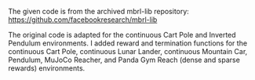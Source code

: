 The given code is from the archived mbrl-lib repository: https://github.com/facebookresearch/mbrl-lib

The original code is adapted for the continuous Cart Pole and Inverted Pendulum environments. I added reward and termination functions for the continuous Cart Pole, continuous Lunar Lander, continuous Mountain Car, Pendulum, MuJoCo Reacher, and Panda Gym Reach (dense and sparse rewards) environments.
